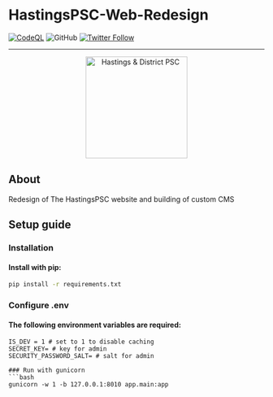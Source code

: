 # HastingsPSC-Web-Redesign

[![CodeQL](https://github.com/beawitcht/HastingsPSC-Web-Redesign/actions/workflows/codeql.yml/badge.svg)](https://github.com/beawitcht/HastingsPSC-Web-Redesign/actions/workflows/codeql.yml) ![GitHub](https://img.shields.io/github/license/beawitcht/HastingsPSC-Web-Redesign) [![Twitter Follow](https://img.shields.io/twitter/follow/beawitcht?style=social)](https://www.twitter.com/beawitcht)
***

<p align="center">
    <img src="https://www.hastingspalestinecampaign.org/images/hdpsc-logo.jpg" width="200" alt="Hastings & District PSC">
</p>

## About
Redesign of The HastingsPSC website and building of custom CMS


## Setup guide

### Installation

#### Install with pip:

```bash
pip install -r requirements.txt
```
### Configure .env
#### The following environment variables are required:
```
IS_DEV = 1 # set to 1 to disable caching
SECRET_KEY= # key for admin
SECURITY_PASSWORD_SALT= # salt for admin

### Run with gunicorn
```bash
gunicorn -w 1 -b 127.0.0.1:8010 app.main:app
```
